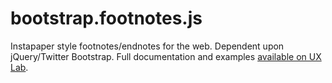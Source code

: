 bootstrap.footnotes.js
=============

Instapaper style footnotes/endnotes for the web. Dependent upon jQuery/Twitter Bootstrap. Full documentation and examples [available on UX Lab](http://taitems.github.com/UX-Lab/BootstrapFootnotes/index.html).
